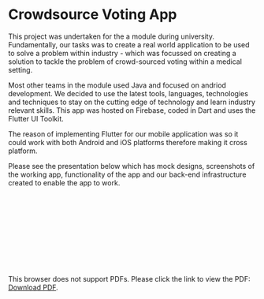
# Crowdsource Voting App

This project was undertaken for the a module during university. Fundamentally, our tasks was to create a real world application to be used to solve a problem within industry - which was focussed on creating a solution to tackle the problem of crowd-sourced voting within a medical setting.

Most other teams in the module used Java and focused on andriod development. We decided to use the latest tools, languages, technologies and techniques to stay on the cutting edge of technology and learn industry relevant skills. This app was hosted on Firebase, coded in Dart and uses the Flutter UI Toolkit.

The reason of implementing Flutter for our mobile application was so it could work with both Android and iOS platforms therefore making it cross platform.

Please see the presentation below which has mock designs, screenshots of the working app, functionality of the app and our back-end infrastructure created to enable the app to work.

<object data="https://drive.google.com/file/d/1WuIvLdOMPGYe26SY11N5xx9yzLe4jzW4/view?usp=sharing" type="application/pdf" width="700px" height="700px">
    <embed src="https://drive.google.com/file/d/1WuIvLdOMPGYe26SY11N5xx9yzLe4jzW4/view?usp=sharing">
        <p>This browser does not support PDFs. Please click the link to view the PDF: <a href="https://drive.google.com/file/d/1WuIvLdOMPGYe26SY11N5xx9yzLe4jzW4/view?usp=sharing">Download PDF</a>.</p>
    </embed>
</object>

